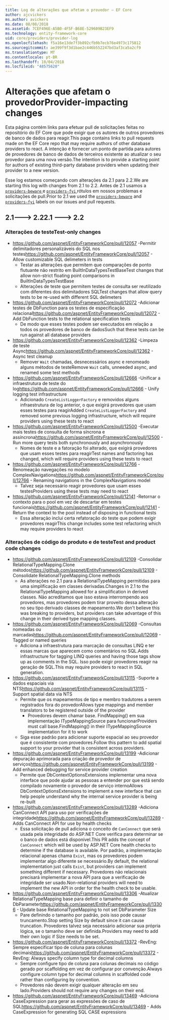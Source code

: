 ```yaml
---
title: Log de alterações que afetam o provedor – EF Core
author: ajcvickers
ms.author: avickers
ms.date: 08/08/2018
ms.assetid: 7CEF496E-A5B0-4F5F-B68E-529609B23EF9
ms.technology: entity-framework-core
uid: core/providers/provider-log
ms.openlocfilehash: f5a16e13de7f3b892cfb9b7ecb76e4973c175812
ms.sourcegitcommit: ae399f9f3d1bae2c446b552247bd3af3ca5a2cf9
ms.translationtype: MT
ms.contentlocale: pt-BR
ms.lasthandoff: 10/04/2018
ms.locfileid: "48575620"
---
```

# <a name="provider-impacting-changes"></a><span data-ttu-id="5f3d7-102">Alterações que afetam o provedor</span><span class="sxs-lookup"><span data-stu-id="5f3d7-102">Provider-impacting changes</span></span>

<span data-ttu-id="5f3d7-103">Esta página contém links para efetuar pull de solicitações feitas no repositório do EF Core que pode exigir que os autores de outros provedores de banco de dados para reagir.</span><span class="sxs-lookup"><span data-stu-id="5f3d7-103">This page contains links to pull requests made on the EF Core repo that may require authors of other database providers to react.</span></span> <span data-ttu-id="5f3d7-104">A intenção é fornecer um ponto de partida para autores de provedores de banco de dados de terceiros existente ao atualizar o seu provedor para uma nova versão.</span><span class="sxs-lookup"><span data-stu-id="5f3d7-104">The intention is to provide a starting point for authors of existing third-party database providers when updating their provider to a new version.</span></span>

<span data-ttu-id="5f3d7-105">Esse log estamos começando com alterações da 2.1 para 2.2.</span><span class="sxs-lookup"><span data-stu-id="5f3d7-105">We are starting this log with changes from 2.1 to 2.2.</span></span> <span data-ttu-id="5f3d7-106">Antes de 2.1 usamos a [ `providers-beware` ](https://github.com/aspnet/EntityFrameworkCore/labels/providers-beware) e [ `providers-fyi` ](https://github.com/aspnet/EntityFrameworkCore/labels/providers-fyi) rótulos em nossos problemas e solicitações de pull.</span><span class="sxs-lookup"><span data-stu-id="5f3d7-106">Prior to 2.1 we used the [`providers-beware`](https://github.com/aspnet/EntityFrameworkCore/labels/providers-beware) and [`providers-fyi`](https://github.com/aspnet/EntityFrameworkCore/labels/providers-fyi) labels on our issues and pull requests.</span></span>

## <a name="21-----22"></a><span data-ttu-id="5f3d7-107">2.1---> 2.2</span><span class="sxs-lookup"><span data-stu-id="5f3d7-107">2.1 ---> 2.2</span></span>

### <a name="test-only-changes"></a><span data-ttu-id="5f3d7-108">Alterações de teste</span><span class="sxs-lookup"><span data-stu-id="5f3d7-108">Test-only changes</span></span>

* <span data-ttu-id="5f3d7-109">https://github.com/aspnet/EntityFrameworkCore/pull/12057 -Permitir delimitadores personalizáveis do SQL nos testes</span><span class="sxs-lookup"><span data-stu-id="5f3d7-109">https://github.com/aspnet/EntityFrameworkCore/pull/12057 - Allow customizable SQL delimeters in tests</span></span>
  * <span data-ttu-id="5f3d7-110">Testar as alterações que permitem que comparações de ponto flutuante não restrito em BuiltInDataTypesTestBase</span><span class="sxs-lookup"><span data-stu-id="5f3d7-110">Test changes that allow non-strict floating point comparisons in BuiltInDataTypesTestBase</span></span>
  * <span data-ttu-id="5f3d7-111">Alterações de teste que permitem testes de consulta ser reutilizado com diferentes dos delimitadores SQL</span><span class="sxs-lookup"><span data-stu-id="5f3d7-111">Test changes that allow query tests to be re-used with different SQL delimeters</span></span>
* <span data-ttu-id="5f3d7-112">https://github.com/aspnet/EntityFrameworkCore/pull/12072 -Adicionar testes de DbFunction para os testes de especificação relacional</span><span class="sxs-lookup"><span data-stu-id="5f3d7-112">https://github.com/aspnet/EntityFrameworkCore/pull/12072 - Add DbFunction tests to the relational specification tests</span></span>
  * <span data-ttu-id="5f3d7-113">De modo que esses testes podem ser executados em relação a todos os provedores de banco de dados</span><span class="sxs-lookup"><span data-stu-id="5f3d7-113">Such that these tests can be run against all database providers</span></span>
* <span data-ttu-id="5f3d7-114">https://github.com/aspnet/EntityFrameworkCore/pull/12362 -Limpeza de teste Async</span><span class="sxs-lookup"><span data-stu-id="5f3d7-114">https://github.com/aspnet/EntityFrameworkCore/pull/12362 - Async test cleanup</span></span>
  * <span data-ttu-id="5f3d7-115">Remover `Wait` chamadas, desnecessários async e renomeado alguns métodos de teste</span><span class="sxs-lookup"><span data-stu-id="5f3d7-115">Remove `Wait` calls, unneeded async, and renamed some test methods</span></span>
* <span data-ttu-id="5f3d7-116">https://github.com/aspnet/EntityFrameworkCore/pull/12666 -Unificar a infraestrutura de teste do log</span><span class="sxs-lookup"><span data-stu-id="5f3d7-116">https://github.com/aspnet/EntityFrameworkCore/pull/12666 - Unify logging test infrastructure</span></span>
  * <span data-ttu-id="5f3d7-117">Adicionado `CreateListLoggerFactory` e removidos alguns infraestrutura de log anterior, o que exigirá provedores que usam esses testes para reagir</span><span class="sxs-lookup"><span data-stu-id="5f3d7-117">Added `CreateListLoggerFactory` and removed some previous logging infrastructure, which will require providers using these tests to react</span></span>
* <span data-ttu-id="5f3d7-118">https://github.com/aspnet/EntityFrameworkCore/pull/12500 -Executar mais testes de consulta de forma síncrona e assíncrona</span><span class="sxs-lookup"><span data-stu-id="5f3d7-118">https://github.com/aspnet/EntityFrameworkCore/pull/12500 - Run more query tests both synchronously and asynchronously</span></span>
  * <span data-ttu-id="5f3d7-119">Nomes de teste e a fatoração foi alterado, que exigirá provedores que usam esses testes para reagir</span><span class="sxs-lookup"><span data-stu-id="5f3d7-119">Test names and factoring has changed, which will require providers using these tests to react</span></span>
* <span data-ttu-id="5f3d7-120">https://github.com/aspnet/EntityFrameworkCore/pull/12766 -Renomeação navegações no modelo ComplexNavigations</span><span class="sxs-lookup"><span data-stu-id="5f3d7-120">https://github.com/aspnet/EntityFrameworkCore/pull/12766 - Renaming navigations in the ComplexNavigations model</span></span>
  * <span data-ttu-id="5f3d7-121">Talvez seja necessário reagir provedores que usam esses testes</span><span class="sxs-lookup"><span data-stu-id="5f3d7-121">Providers using these tests may need to react</span></span>
* <span data-ttu-id="5f3d7-122">https://github.com/aspnet/EntityFrameworkCore/pull/12141 -Retornar o contexto para o pool em vez de descartar em testes funcionais</span><span class="sxs-lookup"><span data-stu-id="5f3d7-122">https://github.com/aspnet/EntityFrameworkCore/pull/12141 - Return the context to the pool instead of disposing in functional tests</span></span>
  * <span data-ttu-id="5f3d7-123">Essa alteração inclui certa refatoração do teste que podem exigir provedores reagir</span><span class="sxs-lookup"><span data-stu-id="5f3d7-123">This change includes some test refactoring which may require providers to react</span></span>


### <a name="test-and-product-code-changes"></a><span data-ttu-id="5f3d7-124">Alterações de código do produto e de teste</span><span class="sxs-lookup"><span data-stu-id="5f3d7-124">Test and product code changes</span></span>

* <span data-ttu-id="5f3d7-125">https://github.com/aspnet/EntityFrameworkCore/pull/12109 -Consolidar RelationalTypeMapping.Clone métodos</span><span class="sxs-lookup"><span data-stu-id="5f3d7-125">https://github.com/aspnet/EntityFrameworkCore/pull/12109 - Consolidate RelationalTypeMapping.Clone methods</span></span>
  * <span data-ttu-id="5f3d7-126">As alterações no 2.1 para a RelationalTypeMapping permitidas para uma simplificação em classes derivadas.</span><span class="sxs-lookup"><span data-stu-id="5f3d7-126">Changes in 2.1 to the RelationalTypeMapping allowed for a simplification in derived classes.</span></span> <span data-ttu-id="5f3d7-127">Não acreditamos que isso estava interrompendo aos provedores, mas provedores podem tirar proveito dessa alteração no seu tipo derivado classes de mapeamento.</span><span class="sxs-lookup"><span data-stu-id="5f3d7-127">We don't believe this was breaking to providers, but providers can take advantage of this change in their derived type mapping classes.</span></span>
* <span data-ttu-id="5f3d7-128">https://github.com/aspnet/EntityFrameworkCore/pull/12069 -Consultas nomeadas ou marcadas</span><span class="sxs-lookup"><span data-stu-id="5f3d7-128">https://github.com/aspnet/EntityFrameworkCore/pull/12069 - Tagged or named queries</span></span>
  * <span data-ttu-id="5f3d7-129">Adiciona a infraestrutura para marcação de consultas LINQ e ter essas marcas que aparecem como comentários no SQL.</span><span class="sxs-lookup"><span data-stu-id="5f3d7-129">Adds infrastructure for tagging LINQ queries and having those tags show up as comments in the SQL.</span></span> <span data-ttu-id="5f3d7-130">Isso pode exigir provedores reagir na geração de SQL.</span><span class="sxs-lookup"><span data-stu-id="5f3d7-130">This may require providers to react in SQL generation.</span></span>
* <span data-ttu-id="5f3d7-131">https://github.com/aspnet/EntityFrameworkCore/pull/13115 -Suporte a dados espaciais via NTS</span><span class="sxs-lookup"><span data-stu-id="5f3d7-131">https://github.com/aspnet/EntityFrameworkCore/pull/13115 - Support spatial data via NTS</span></span>
  * <span data-ttu-id="5f3d7-132">Permite que os mapeamentos de tipo e membro tradutores a serem registrados fora do provedor</span><span class="sxs-lookup"><span data-stu-id="5f3d7-132">Allows type mappings and member translators to be registered outside of the provider</span></span>
    * <span data-ttu-id="5f3d7-133">Provedores devem chamar base. FindMapping() em sua implementação ITypeMappingSource para funcionar</span><span class="sxs-lookup"><span data-stu-id="5f3d7-133">Providers must call base.FindMapping() in their ITypeMappingSource implementation for it to work</span></span>
  * <span data-ttu-id="5f3d7-134">Siga esse padrão para adicionar suporte espacial ao seu provedor que é consistente com provedores.</span><span class="sxs-lookup"><span data-stu-id="5f3d7-134">Follow this pattern to add spatial support to your provider that is consistent across providers.</span></span>
* <span data-ttu-id="5f3d7-135">https://github.com/aspnet/EntityFrameworkCore/pull/13199 -Adicionar depuração aprimorada para criação de provedor de serviços</span><span class="sxs-lookup"><span data-stu-id="5f3d7-135">https://github.com/aspnet/EntityFrameworkCore/pull/13199 - Add enhanced debugging for service provider creation</span></span>
  * <span data-ttu-id="5f3d7-136">Permite que DbContextOptionsExtensions implementar uma nova interface que pode ajudar as pessoas a entender por que está sendo compilado novamente o provedor de serviço interno</span><span class="sxs-lookup"><span data-stu-id="5f3d7-136">Allows DbContextOptionsExtensions to implement a new interface that can help people understand why the internal service provider is being re-built</span></span>
* <span data-ttu-id="5f3d7-137">https://github.com/aspnet/EntityFrameworkCore/pull/13289 -Adiciona CanConnect API para uso por verificações de integridade</span><span class="sxs-lookup"><span data-stu-id="5f3d7-137">https://github.com/aspnet/EntityFrameworkCore/pull/13289 - Adds CanConnect API for use by health checks</span></span>
  * <span data-ttu-id="5f3d7-138">Essa solicitação de pull adiciona o conceito de `CanConnect` que será usada pela integridade do ASP.NET Core verifica para determinar se o banco de dados está disponível.</span><span class="sxs-lookup"><span data-stu-id="5f3d7-138">This PR adds the concept of `CanConnect` which will be used by ASP.NET Core health checks to determine if the database is available.</span></span> <span data-ttu-id="5f3d7-139">Por padrão, a implementação relacional apenas chama `Exist`, mas os provedores podem implementar algo diferente se necessário.</span><span class="sxs-lookup"><span data-stu-id="5f3d7-139">By default, the relational implementation just calls `Exist`, but providers can implement something different if necessary.</span></span> <span data-ttu-id="5f3d7-140">Provedores não relacionais precisará implementar a nova API para que a verificação de integridade ser usado.</span><span class="sxs-lookup"><span data-stu-id="5f3d7-140">Non-relational providers will need to implement the new API in order for the health check to be usable.</span></span>
* <span data-ttu-id="5f3d7-141">https://github.com/aspnet/EntityFrameworkCore/pull/13306 -Atualizar RelationalTypeMapping base para definir o tamanho de DbParameter</span><span class="sxs-lookup"><span data-stu-id="5f3d7-141">https://github.com/aspnet/EntityFrameworkCore/pull/13306 - Update base RelationalTypeMapping to not set DbParameter Size</span></span>
  * <span data-ttu-id="5f3d7-142">Pare definindo o tamanho por padrão, pois isso pode causar truncamento.</span><span class="sxs-lookup"><span data-stu-id="5f3d7-142">Stop setting Size by default since it can cause truncation.</span></span> <span data-ttu-id="5f3d7-143">Provedores talvez seja necessário adicionar sua própria lógica, se o tamanho deve ser definida.</span><span class="sxs-lookup"><span data-stu-id="5f3d7-143">Providers may need to add their own logic if Size needs to be set.</span></span>
* <span data-ttu-id="5f3d7-144">https://github.com/aspnet/EntityFrameworkCore/pull/13372 -RevEng: Sempre especificar tipo de coluna para colunas decimais</span><span class="sxs-lookup"><span data-stu-id="5f3d7-144">https://github.com/aspnet/EntityFrameworkCore/pull/13372 - RevEng: Always specify column type for decimal columns</span></span>
  * <span data-ttu-id="5f3d7-145">Sempre configure tipo de coluna para colunas decimais no código gerado por scaffolding em vez de configurar por convenção.</span><span class="sxs-lookup"><span data-stu-id="5f3d7-145">Always configure column type for decimal columns in scaffolded code rather than configuring by convention.</span></span>
  * <span data-ttu-id="5f3d7-146">Provedores não devem exigir qualquer alteração em seu lado.</span><span class="sxs-lookup"><span data-stu-id="5f3d7-146">Providers should not require any changes on their end.</span></span>
* <span data-ttu-id="5f3d7-147">https://github.com/aspnet/EntityFrameworkCore/pull/13469 -Adiciona CaseExpression para gerar as expressões de caso de SQL</span><span class="sxs-lookup"><span data-stu-id="5f3d7-147">https://github.com/aspnet/EntityFrameworkCore/pull/13469 - Adds CaseExpression for generating SQL CASE expressions</span></span>

